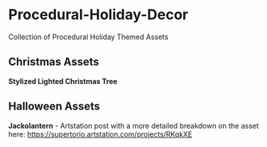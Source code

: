 # Procedural-Holiday-Decor

Collection of Procedural Holiday Themed Assets

## Christmas Assets

__Stylized Lighted Christmas Tree__


## Halloween Assets  

__Jackolantern__ - Artstation post with a more detailed breakdown on the asset here: https://supertorio.artstation.com/projects/RKqkXE
